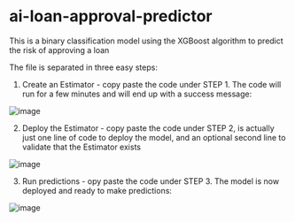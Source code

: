 # ai-loan-approval-predictor
This is a binary classification model using the XGBoost algorithm to predict the risk of approving a loan

The file is separated in three easy steps:

1. Create an Estimator - 
copy paste the code under STEP 1. The code will run for a few minutes and will end up with a success message:

![image](https://user-images.githubusercontent.com/93351988/149624558-f4d5a35d-0503-4b25-abd0-5e16d13270f5.png)


2. Deploy the Estimator -
copy paste the code under STEP 2, is actually just one line of code to deploy the model, and an optional second line to validate that the Estimator exists

![image](https://user-images.githubusercontent.com/93351988/149624515-f7c1aa84-7409-4cea-8d67-e59f937c3517.png)


3. Run predictions - 
opy paste the code under STEP 3. The model is now deployed and ready to make predictions:

![image](https://user-images.githubusercontent.com/93351988/149624588-54be4099-7a82-4cdb-af90-6918da2c3cbc.png)
